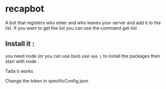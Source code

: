 # recapbot
 A bot that registers who enter and who leaves your server and add it to the list. If you want to get the list you can use the command get-list


## Install it : 

you need node (or you can use bun)
use ```npm i``` to install the packages
then start with node . 

Tada it works

Change the token in specificConfig.json
